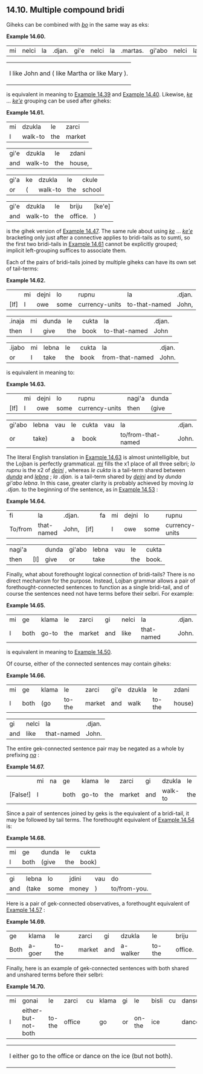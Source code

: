 <a id="section-multiple-compound-bridi"></a>14.10. <a id="c14s10"></a>Multiple compound bridi
---------------------------------------------------------------------------------------------

<a id="id-1.15.12.2.1" class="indexterm"></a>Giheks can be combined with _<a id="id-1.15.12.2.2.1" class="indexterm"></a>[_bo_](../go01#valsi-bo)_ in the same way as eks:

<div class="interlinear-gloss-example example">
<a id="example-random-id-DpCN"></a>

**Example 14.60. <a id="c14e10d1"></a>** 

<table class="interlinear-gloss"><colgroup></colgroup><tbody><tr class="jbo"><td>mi</td><td>nelci</td><td>la</td><td>.djan.</td><td>gi'e</td><td>nelci</td><td>la</td><td>.martas.</td><td>gi'abo</td><td>nelci</td><td>la</td><td>.meris.</td></tr></tbody></table>

<table class="interlinear-gloss"><tbody><tr class="para"><td colspan="12321"><p class="natlang">I like John and ( like Martha or like Mary ).</p></td></tr></tbody></table>

</div>  

<a id="id-1.15.12.4.1" class="indexterm"></a>is equivalent in meaning to [Example 14.39](../section-afterthought-connectives-grouping#example-random-id-Uu7D) and [Example 14.40](../section-afterthought-connectives-grouping#example-random-id-JVhK). Likewise, _<a id="id-1.15.12.4.4.1" class="indexterm"></a>[_ke_](../go01#valsi-ke)_ … _<a id="id-1.15.12.4.5.1" class="indexterm"></a>[_ke'e_](../go01#valsi-kehe)_ grouping can be used after giheks:

<div class="interlinear-gloss-example example">
<a id="example-random-id-rH4n"></a>

**Example 14.61. <a id="c14e10d2"></a>** 

<table class="interlinear-gloss"><colgroup></colgroup><tbody><tr class="jbo"><td>mi</td><td>dzukla</td><td>le</td><td>zarci</td></tr><tr class="gloss"><td>I</td><td>walk-to</td><td>the</td><td>market</td></tr></tbody></table>

<table class="interlinear-gloss"><colgroup></colgroup><tbody><tr class="jbo"><td>gi'e</td><td>dzukla</td><td>le</td><td>zdani</td></tr><tr class="gloss"><td>and</td><td>walk-to</td><td>the</td><td>house,</td></tr></tbody></table>

<table class="interlinear-gloss"><colgroup></colgroup><tbody><tr class="jbo"><td>gi'a</td><td>ke</td><td>dzukla</td><td>le</td><td>ckule</td></tr><tr class="gloss"><td>or</td><td>(</td><td>walk-to</td><td>the</td><td>school</td></tr></tbody></table>

<table class="interlinear-gloss"><colgroup></colgroup><tbody><tr class="jbo"><td>gi'e</td><td>dzukla</td><td>le</td><td>briju</td><td>[ke'e]</td></tr><tr class="gloss"><td>and</td><td>walk-to</td><td>the</td><td>office.</td><td>)</td></tr></tbody></table>

</div>  

<a id="id-1.15.12.6.1" class="indexterm"></a><a id="id-1.15.12.6.2" class="indexterm"></a>is the gihek version of [Example 14.47](../section-afterthought-connectives-grouping#example-random-id-0mJM). The same rule about using _<a id="id-1.15.12.6.4.1" class="indexterm"></a>[_ke_](../go01#valsi-ke)_ … _<a id="id-1.15.12.6.5.1" class="indexterm"></a>[_ke'e_](../go01#valsi-kehe)_ bracketing only just after a connective applies to bridi-tails as to sumti, so the first two bridi-tails in [Example 14.61](../section-multiple-compound-bridi#example-random-id-rH4n) cannot be explicitly grouped; implicit left-grouping suffices to associate them.

<a id="id-1.15.12.7.1" class="indexterm"></a>Each of the pairs of bridi-tails joined by multiple giheks can have its own set of tail-terms:

<div class="interlinear-gloss-example example">
<a id="example-random-id-1asY"></a>

**Example 14.62. <a id="c14e10d3"></a><a id="id-1.15.12.8.1.2" class="indexterm"></a>** 

<table class="interlinear-gloss"><colgroup></colgroup><tbody><tr class="jbo"><td></td><td>mi</td><td>dejni</td><td>lo</td><td>rupnu</td><td>la</td><td>.djan.</td></tr><tr class="gloss"><td>[If]</td><td>I</td><td>owe</td><td>some</td><td>currency-units</td><td>to-that-named</td><td>John,</td></tr></tbody></table>

<table class="interlinear-gloss"><colgroup></colgroup><tbody><tr class="jbo"><td>.inaja</td><td>mi</td><td>dunda</td><td>le</td><td>cukta</td><td>la</td><td>.djan.</td></tr><tr class="gloss"><td>then</td><td>I</td><td>give</td><td>the</td><td>book</td><td>to-that-named</td><td>John</td></tr></tbody></table>

<table class="interlinear-gloss"><colgroup></colgroup><tbody><tr class="jbo"><td>.ijabo</td><td>mi</td><td>lebna</td><td>le</td><td>cukta</td><td>la</td><td>.djan.</td></tr><tr class="gloss"><td>or</td><td>I</td><td>take</td><td>the</td><td>book</td><td>from-that-named</td><td>John.</td></tr></tbody></table>

</div>  

is equivalent in meaning to:

<div class="interlinear-gloss-example example">
<a id="example-random-id-901t"></a>

**Example 14.63. <a id="c14e10d4"></a>** 

<table class="interlinear-gloss"><colgroup></colgroup><tbody><tr class="jbo"><td></td><td>mi</td><td>dejni</td><td>lo</td><td>rupnu</td><td>nagi'a</td><td>dunda</td></tr><tr class="gloss"><td>[If]</td><td>I</td><td>owe</td><td>some</td><td>currency-units</td><td>then</td><td>(give</td></tr></tbody></table>

<table class="interlinear-gloss"><colgroup></colgroup><tbody><tr class="jbo"><td>gi'abo</td><td>lebna</td><td>vau</td><td>le</td><td>cukta</td><td>vau</td><td>la</td><td>.djan.</td></tr><tr class="gloss"><td>or</td><td>take)</td><td></td><td>a</td><td>book</td><td></td><td>to/from-that-named</td><td>John.</td></tr></tbody></table>

</div>  

The literal English translation in [Example 14.63](../section-multiple-compound-bridi#example-random-id-901t) is almost unintelligible, but the Lojban is perfectly grammatical. _<a id="id-1.15.12.11.2.1" class="indexterm"></a>[_mi_](../go01#valsi-mi)_ fills the x1 place of all three selbri; _<a id="id-1.15.12.11.4.1" class="indexterm"></a>lo rupnu_ is the x2 of _<a id="id-1.15.12.11.6.1" class="indexterm"></a>[_dejni_](../go01#valsi-dejni)_ , whereas _<a id="id-1.15.12.11.7.1" class="indexterm"></a>le cukta_ is a tail-term shared between _<a id="id-1.15.12.11.8.1" class="indexterm"></a>[_dunda_](../go01#valsi-dunda)_ and _<a id="id-1.15.12.11.9.1" class="indexterm"></a>[_lebna_](../go01#valsi-lebna)_ ; _<a id="id-1.15.12.11.10.1" class="indexterm"></a>la .djan._ is a tail-term shared by _<a id="id-1.15.12.11.11.1" class="indexterm"></a>[_dejni_](../go01#valsi-dejni)_ and by _<a id="id-1.15.12.11.12.1" class="indexterm"></a>dunda gi'abo lebna_. In this case, greater clarity is probably achieved by moving _<a id="id-1.15.12.11.13.1" class="indexterm"></a>la .djan._ to the beginning of the sentence, as in [Example 14.53](../section-compound-bridi#example-random-id-Evo4) :

<div class="interlinear-gloss-example example">
<a id="example-random-id-7NnV"></a>

**Example 14.64. <a id="c14e10d5"></a>** 

<table class="interlinear-gloss"><colgroup></colgroup><tbody><tr class="jbo"><td>fi</td><td>la</td><td>.djan.</td><td></td><td>fa</td><td>mi</td><td>dejni</td><td>lo</td><td>rupnu</td></tr><tr class="gloss"><td>To/from</td><td>that-named</td><td>John,</td><td>[if]</td><td></td><td>I</td><td>owe</td><td>some</td><td>currency-units</td></tr></tbody></table>

<table class="interlinear-gloss"><colgroup></colgroup><tbody><tr class="jbo"><td>nagi'a</td><td></td><td>dunda</td><td>gi'abo</td><td>lebna</td><td>vau</td><td>le</td><td>cukta</td></tr><tr class="gloss"><td>then</td><td>[I]</td><td>give</td><td>or</td><td>take</td><td></td><td>the</td><td>book.</td></tr></tbody></table>

</div>  

<a id="id-1.15.12.13.1" class="indexterm"></a>Finally, what about forethought logical connection of bridi-tails? There is no direct mechanism for the purpose. Instead, Lojban grammar allows a pair of forethought-connected sentences to function as a single bridi-tail, and of course the sentences need not have terms before their selbri. For example:

<div class="interlinear-gloss-example example">
<a id="example-random-id-4gJC"></a>

**Example 14.65. <a id="c14e10d6"></a>** 

<table class="interlinear-gloss"><colgroup></colgroup><tbody><tr class="jbo"><td>mi</td><td>ge</td><td>klama</td><td>le</td><td>zarci</td><td>gi</td><td>nelci</td><td>la</td><td>.djan.</td></tr><tr class="gloss"><td>I</td><td>both</td><td>go-to</td><td>the</td><td>market</td><td>and</td><td>like</td><td>that-named</td><td>John.</td></tr></tbody></table>

</div>  

is equivalent in meaning to [Example 14.50](../section-compound-bridi#example-random-id-9H9e).

Of course, either of the connected sentences may contain giheks:

<div class="interlinear-gloss-example example">
<a id="example-random-id-mInd"></a>

**Example 14.66. <a id="c14e10d7"></a>** 

<table class="interlinear-gloss"><colgroup></colgroup><tbody><tr class="jbo"><td>mi</td><td>ge</td><td>klama</td><td>le</td><td>zarci</td><td>gi'e</td><td>dzukla</td><td>le</td><td>zdani</td></tr><tr class="gloss"><td>I</td><td>both</td><td>(go</td><td>to-the</td><td>market</td><td>and</td><td>walk</td><td>to-the</td><td>house)</td></tr></tbody></table>

<table class="interlinear-gloss"><colgroup></colgroup><tbody><tr class="jbo"><td>gi</td><td>nelci</td><td>la</td><td>.djan.</td></tr><tr class="gloss"><td>and</td><td>like</td><td>that-named</td><td>John.</td></tr></tbody></table>

</div>  

<a id="id-1.15.12.18.1" class="indexterm"></a><a id="id-1.15.12.18.2" class="indexterm"></a>The entire gek-connected sentence pair may be negated as a whole by prefixing _<a id="id-1.15.12.18.3.1" class="indexterm"></a>[_na_](../go01#valsi-na)_ :

<div class="interlinear-gloss-example example">
<a id="example-random-id-DzgI"></a>

**Example 14.67. <a id="c14e10d8"></a>** 

<table class="interlinear-gloss"><colgroup></colgroup><tbody><tr class="jbo"><td></td><td>mi</td><td>na</td><td>ge</td><td>klama</td><td>le</td><td>zarci</td><td>gi</td><td>dzukla</td><td>le</td><td>zdani</td></tr><tr class="gloss"><td>[False!]</td><td>I</td><td></td><td>both</td><td>go-to</td><td>the</td><td>market</td><td>and</td><td>walk-to</td><td>the</td><td>house.</td></tr></tbody></table>

</div>  

<a id="id-1.15.12.20.1" class="indexterm"></a>Since a pair of sentences joined by geks is the equivalent of a bridi-tail, it may be followed by tail terms. The forethought equivalent of [Example 14.54](../section-compound-bridi#example-random-id-DYBN) is:

<div class="interlinear-gloss-example example">
<a id="example-random-id-BUsi"></a>

**Example 14.68. <a id="c14e10d9"></a>** 

<table class="interlinear-gloss"><colgroup></colgroup><tbody><tr class="jbo"><td>mi</td><td>ge</td><td>dunda</td><td>le</td><td>cukta</td></tr><tr class="gloss"><td>I</td><td>both</td><td>(give</td><td>the</td><td>book)</td></tr></tbody></table>

<table class="interlinear-gloss"><colgroup></colgroup><tbody><tr class="jbo"><td>gi</td><td>lebna</td><td>lo</td><td>jdini</td><td>vau</td><td>do</td></tr><tr class="gloss"><td>and</td><td>(take</td><td>some</td><td>money</td><td>)</td><td>to/from-you.</td></tr></tbody></table>

</div>  

<a id="id-1.15.12.22.1" class="indexterm"></a>Here is a pair of gek-connected observatives, a forethought equivalent of [Example 14.57](../section-compound-bridi#example-random-id-rvUD) :

<div class="interlinear-gloss-example example">
<a id="example-random-id-C5Wc"></a>

**Example 14.69. <a id="c14e10d10"></a>** 

<table class="interlinear-gloss"><colgroup></colgroup><tbody><tr class="jbo"><td>ge</td><td>klama</td><td>le</td><td>zarci</td><td>gi</td><td>dzukla</td><td>le</td><td>briju</td></tr><tr class="gloss"><td>Both</td><td>a-goer</td><td>to-the</td><td>market</td><td>and</td><td>a-walker</td><td>to-the</td><td>office.</td></tr></tbody></table>

</div>  

Finally, here is an example of gek-connected sentences with both shared and unshared terms before their selbri:

<div class="interlinear-gloss-example example">
<a id="example-random-id-eJyK"></a>

**Example 14.70. <a id="c14e10d11"></a>** 

<table class="interlinear-gloss"><colgroup></colgroup><tbody><tr class="jbo"><td>mi</td><td>gonai</td><td>le</td><td>zarci</td><td>cu</td><td>klama</td><td>gi</td><td>le</td><td>bisli</td><td>cu</td><td>dansu</td></tr><tr class="gloss"><td>I</td><td>either-but-not-both</td><td>to-the</td><td>office</td><td></td><td>go</td><td>or</td><td>on-the</td><td>ice</td><td></td><td>dance.</td></tr></tbody></table>

<table class="interlinear-gloss"><tbody><tr class="para"><td colspan="12321"><p class="natlang">I either go to the office or dance on the ice (but not both).</p></td></tr></tbody></table>

</div>